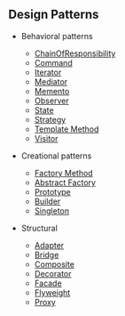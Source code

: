 ## Design Patterns


- Behavioral patterns
  - [ChainOfResponsibility](src/main/java/nl/novi/Behavioral/ChainOfResponsibility)
  - [Command](src/main/java/nl/novi/Behavioral/Command)
  - [Iterator](src/main/java/nl/novi/Behavioral/Iterator)
  - [Mediator](src/main/java/nl/novi/Behavioral/Mediator)
  - [Memento](src/main/java/nl/novi/Behavioral/Memento)
  - [Observer](src/main/java/nl/novi/Behavioral/Observer)
  - [State](src/main/java/nl/novi/Behavioral/State)
  - [Strategy](src/main/java/nl/novi/Behavioral/Strategy)
  - [Template Method](src/main/java/nl/novi/Behavioral/TemplateMethod)
  - [Visitor](src/main/java/nl/novi/Behavioral/Visitor)

- Creational patterns
  - [Factory Method](src/main/java/nl/novi/Creational/FactoryMethod)
  - [Abstract Factory](src/main/java/nl/novi/Creational/AbstractFactory)
  - [Prototype](src/main/java/nl/novi/Creational/Prototype)
  - [Builder](src/main/java/nl/novi/Creational/Builder)
  - [Singleton](src/main/java/nl/novi/Creational/SingletonPattern)
- Structural
  - [Adapter](src/main/java/nl/novi/Structural/Adapter)
  - [Bridge](src/main/java/nl/novi/Structural/Bridge)
  - [Composite](src/main/java/nl/novi/Structural/Composite)
  - [Decorator](src/main/java/nl/novi/Structural/Decorator)
  - [Facade](src/main/java/nl/novi/Structural/Facade)
  - [Flyweight](src/main/java/nl/novi/Structural/Flyweight)
  - [Proxy](src/main/java/nl/novi/Structural/Proxy)
    